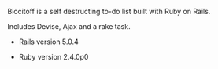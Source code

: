 Blocitoff is a self destructing to-do list built with Ruby on Rails.

Includes Devise, Ajax and a rake task.

* Rails version 5.0.4

* Ruby version 2.4.0p0
